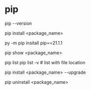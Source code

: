 # pip
pip --version

pip install <package_name>

py -m pip insitall pip==21.1.1

pip show <package_name>

pip list
pip list -v                               # list with file location


pip install <package_name> --upgrade

pip uninstall <package_name>


# 
